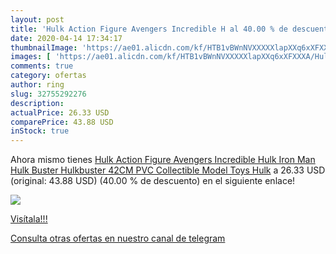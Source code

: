 ```yaml
---
layout: post
title: 'Hulk Action Figure Avengers Incredible H al 40.00 % de descuento'
date: 2020-04-14 17:34:17
thumbnailImage: 'https://ae01.alicdn.com/kf/HTB1vBWnNVXXXXXlapXXq6xXFXXXA/Hulk-Action-Figure-Avengers-Incredible-Hulk-Iron-Man-Hulk-Buster-Hulkbuster-42CM-PVC-Collectible-Model-Toys.jpg_350x350._SL200_.jpg'
images: [ 'https://ae01.alicdn.com/kf/HTB1vBWnNVXXXXXlapXXq6xXFXXXA/Hulk-Action-Figure-Avengers-Incredible-Hulk-Iron-Man-Hulk-Buster-Hulkbuster-42CM-PVC-Collectible-Model-Toys.jpg_350x350._SL200_.jpg' ]
comments: true
category: ofertas
author: ring
slug: 32755292276
description:
actualPrice: 26.33 USD
comparePrice: 43.88 USD
inStock: true
---
```


Ahora mismo tienes [Hulk Action Figure Avengers Incredible Hulk Iron Man Hulk Buster Hulkbuster 42CM PVC Collectible Model Toys Hulk](https://www.amazon.com/dp/32755292276/?tag=redken08-20) a 26.33 USD (original: 43.88 USD) (40.00 %  de descuento) en el siguiente enlace!

[![](https://ae01.alicdn.com/kf/HTB1vBWnNVXXXXXlapXXq6xXFXXXA/Hulk-Action-Figure-Avengers-Incredible-Hulk-Iron-Man-Hulk-Buster-Hulkbuster-42CM-PVC-Collectible-Model-Toys.jpg_350x350._SL200_.jpg)](https://www.amazon.com/dp/32755292276/?tag=redken08-20)

[Visítala!!!](https://www.amazon.com/dp/32755292276/?tag=redken08-20)

[Consulta otras ofertas en nuestro canal de telegram](https://t.me/s/ofertas25)
